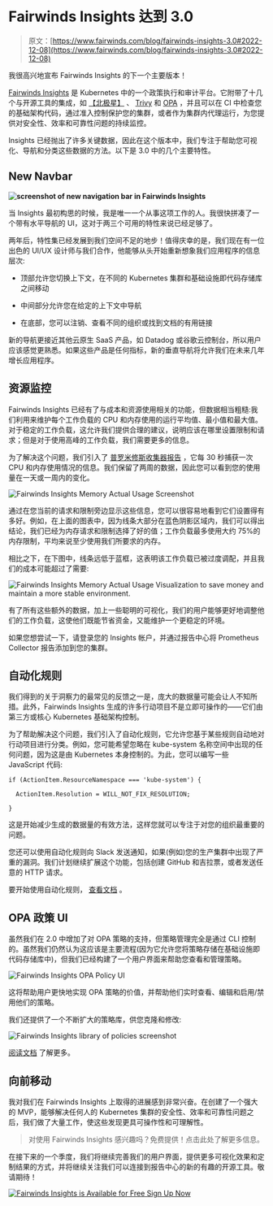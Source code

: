 # Fairwinds Insights 达到 3.0

> 原文：[https://www.fairwinds.com/blog/fairwinds-insights-3.0#2022-12-08](https://www.fairwinds.com/blog/fairwinds-insights-3.0#2022-12-08)

 我很高兴地宣布 Fairwinds Insights 的下一个主要版本！

[Fairwinds Insights](/insights) 是 Kubernetes 中的一个政策执行和审计平台。它附带了十几个与开源工具的集成，如 [【北极星】](https://github.com/FairwindsOps/polaris) 、 [Trivy](https://github.com/aquasecurity/trivy) 和 [OPA](https://www.openpolicyagent.org/) ，并且可以在 CI 中检查您的基础架构代码，通过准入控制保护您的集群，或者作为集群内代理运行，为您提供对安全性、效率和可靠性问题的持续监控。

Insights 已经抛出了许多关键数据，因此在这个版本中，我们专注于帮助您可视化、导航和分类这些数据的方法。以下是 3.0 中的几个主要特性。

## **New Navbar**

**![screenshot of new navigation bar in Fairwinds Insights](img/eee96a0469da6068fb8ed5824638979c.png)**

当 Insights 最初构思的时候，我是唯一一个从事这项工作的人。我很快拼凑了一个带有水平导航的 UI，这对于两三个可用的特性来说已经足够了。

两年后，特性集已经发展到我们空间不足的地步！值得庆幸的是，我们现在有一位出色的 UI/UX 设计师与我们合作，他能够从头开始重新想象我们应用程序的信息层次:

*   顶部允许您切换上下文，在不同的 Kubernetes 集群和基础设施即代码存储库之间移动

*   中间部分允许您在给定的上下文中导航

*   在底部，您可以注销、查看不同的组织或找到文档的有用链接

新的导航更接近其他云原生 SaaS 产品，如 Datadog 或谷歌云控制台，所以用户应该感觉更熟悉。如果这些产品是任何指标，新的垂直导航将允许我们在未来几年增长应用程序。

## **资源监控**

Fairwinds Insights 已经有了与成本和资源使用相关的功能，但数据相当粗糙:我们利用[](https://github.com/fairwindsops/goldilocks)来维护每个工作负载的 CPU 和内存使用的运行平均值、最小值和最大值。对于稳定的工作负载，这允许我们提供合理的建议，说明应该在哪里设置限制和请求；但是对于使用高峰的工作负载，我们需要更多的信息。

为了解决这个问题，我们引入了 [普罗米修斯收集器报告](https://insights.docs.fairwinds.com/reports/resource-metrics/) ，它每 30 秒捕获一次 CPU 和内存使用情况的信息。我们保留了两周的数据，因此您可以看到您的使用量在一天或一周内的变化。

![Fairwinds Insights Memory Actual Usage Screenshot](img/e48fe1c2b8d5039df235866ac858bfdc.png)

通过在您当前的请求和限制旁边显示这些信息，您可以很容易地看到它们设置得有多好。例如，在上面的图表中，因为线条大部分在蓝色阴影区域内，我们可以得出结论，我们已经为内存请求和限制选择了好的值；工作负载最多使用大约 75%的内存限制，平均来说至少使用我们所要求的内存。

相比之下，在下图中，线条远低于蓝框，这表明该工作负载已被过度调配，并且我们的成本可能超过了需要:

![Fairwinds Insights Memory Actual Usage Visualization to save money and maintain a more stable environment.](img/2ebe96eb28395fe0492813fbf56eb0d4.png)

有了所有这些额外的数据，加上一些聪明的可视化，我们的用户能够更好地调整他们的工作负载，这使他们既能节省资金，又能维护一个更稳定的环境。

如果您想尝试一下，请登录您的 Insights 帐户，并通过报告中心将 Prometheus Collector 报告添加到您的集群。

## **自动化规则**

我们得到的关于洞察力的最常见的反馈之一是，庞大的数据量可能会让人不知所措。此外，Fairwinds Insights 生成的许多行动项目不是立即可操作的——它们由第三方或核心 Kubernetes 基础架构控制。

为了帮助解决这个问题，我们引入了自动化规则，它允许您基于某些规则自动地对行动项目进行分类。例如，您可能希望忽略在 kube-system 名称空间中出现的任何问题，因为这是由 Kubernetes 本身控制的。为此，您可以编写一些 JavaScript 代码:

```
if (ActionItem.ResourceNamespace === 'kube-system') {

  ActionItem.Resolution = WILL_NOT_FIX_RESOLUTION;

}
```

这是开始减少生成的数据量的有效方法，这样您就可以专注于对您的组织最重要的问题。

您还可以使用自动化规则向 Slack 发送通知，如果(例如)您的生产集群中出现了严重的漏洞。我们计划继续扩展这个功能，包括创建 GitHub 和吉拉票，或者发送任意的 HTTP 请求。

要开始使用自动化规则， [查看文档](https://insights.docs.fairwinds.com/features/rules/) 。

## **OPA 政策 UI**

虽然我们在 2.0 中增加了对 OPA 策略的支持，但策略管理完全是通过 CLI 控制的。虽然我们仍然认为这应该是主要流程(因为它允许您将策略存储在基础设施即代码存储库中)，但我们已经构建了一个用户界面来帮助您查看和管理策略。

![Fairwinds Insights OPA Policy UI](img/0fd365e05a6cb69ed55224ceed38c3a6.png)

这将帮助用户更快地实现 OPA 策略的价值，并帮助他们实时查看、编辑和启用/禁用他们的策略。

我们还提供了一个不断扩大的策略库，供您克隆和修改:

![Fairwinds Insights library of policies screenshot](img/0e760564fe70ee065df0da655a85e631.png)

[阅读文档](https://insights.docs.fairwinds.com/features/policy/) 了解更多。

## **向前移动**

我对我们在 Fairwinds Insights 上取得的进展感到非常兴奋。在创建了一个强大的 MVP，能够解决任何人的 Kubernetes 集群的安全性、效率和可靠性问题之后，我们做了大量工作，使这些发现更具可操作性和可理解性。

> 对使用 Fairwinds Insights 感兴趣吗？免费提供！点击此处了解更多信息。

在接下来的一个季度，我们将继续完善我们的用户界面，提供更多可视化效果和定制结果的方式，并将继续关注我们可以连接到报告中心的新的有趣的开源工具。敬请期待！

[![Fairwinds Insights is Available for Free Sign Up Now](img/90e93a941f22f2087c3a229a91ea6c10.png)](https://cta-redirect.hubspot.com/cta/redirect/2184645/d329e036-9905-4715-85b8-31a98b50623c)